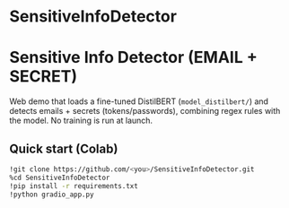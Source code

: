 # SensitiveInfoDetector


# Sensitive Info Detector (EMAIL + SECRET)

Web demo that loads a fine-tuned DistilBERT (`model_distilbert/`) and detects emails + secrets (tokens/passwords), combining regex rules with the model. No training is run at launch.

## Quick start (Colab)
```bash
!git clone https://github.com/<you>/SensitiveInfoDetector.git
%cd SensitiveInfoDetector
!pip install -r requirements.txt
!python gradio_app.py
